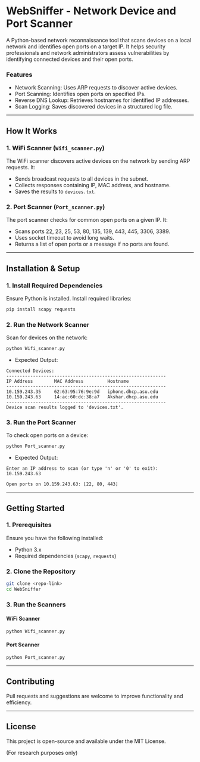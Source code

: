 # WebSniffer - Network Device and Port Scanner

A Python-based network reconnaissance tool that scans devices on a local network and identifies open ports on a target IP. It helps security professionals and network administrators assess vulnerabilities by identifying connected devices and their open ports.

### Features
- Network Scanning: Uses ARP requests to discover active devices.
- Port Scanning: Identifies open ports on specified IPs.
- Reverse DNS Lookup: Retrieves hostnames for identified IP addresses.
- Scan Logging: Saves discovered devices in a structured log file.

---

## How It Works
### 1. WiFi Scanner (`Wifi_scanner.py`)
The WiFi scanner discovers active devices on the network by sending ARP requests. It:
- Sends broadcast requests to all devices in the subnet.
- Collects responses containing IP, MAC address, and hostname.
- Saves the results to `devices.txt`.

### 2. Port Scanner (`Port_scanner.py`)
The port scanner checks for common open ports on a given IP. It:
- Scans ports 22, 23, 25, 53, 80, 135, 139, 443, 445, 3306, 3389.
- Uses socket timeout to avoid long waits.
- Returns a list of open ports or a message if no ports are found.

---

## Installation & Setup
### 1. Install Required Dependencies
Ensure Python is installed. Install required libraries:
```sh
pip install scapy requests
```

### 2. Run the Network Scanner
Scan for devices on the network:
```sh
python Wifi_scanner.py
```
- Expected Output:
```
Connected Devices:
------------------------------------------------------------
IP Address        MAC Address         Hostname
------------------------------------------------------------
10.159.243.35     62:63:95:76:9e:9d   iphone.dhcp.asu.edu
10.159.243.63     14:ac:60:dc:38:a7   Akshar.dhcp.asu.edu
------------------------------------------------------------
Device scan results logged to 'devices.txt'.
```

### 3. Run the Port Scanner
To check open ports on a device:
```sh
python Port_scanner.py
```
- Expected Output:
```
Enter an IP address to scan (or type 'n' or '0' to exit): 10.159.243.63

Open ports on 10.159.243.63: [22, 80, 443]
```

---

## Getting Started
### 1. Prerequisites
Ensure you have the following installed:
- Python 3.x
- Required dependencies (`scapy`, `requests`)

### 2. Clone the Repository
```sh
git clone <repo-link>
cd WebSniffer
```

### 3. Run the Scanners
#### WiFi Scanner
```sh
python Wifi_scanner.py
```
#### Port Scanner
```sh
python Port_scanner.py
```

---

## Contributing
Pull requests and suggestions are welcome to improve functionality and efficiency.

---

## License
This project is open-source and available under the MIT License.

(For research purposes only)